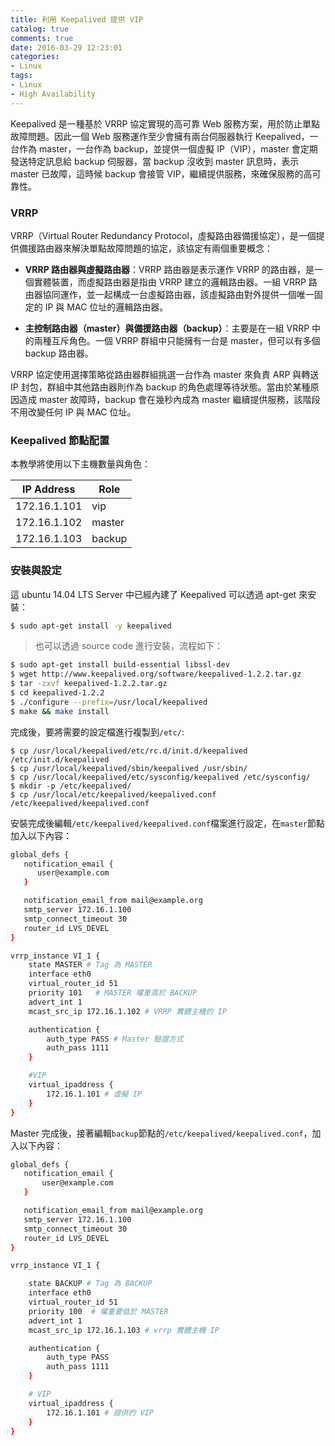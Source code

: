 ```yaml
---
title: 利用 Keepalived 提供 VIP
catalog: true
comments: true
date: 2016-03-29 12:23:01
categories:
- Linux
tags:
- Linux
- High Availability
---
```

Keepalived 是一種基於 VRRP 協定實現的高可靠 Web 服務方案，用於防止單點故障問題。因此一個 Web 服務運作至少會擁有兩台伺服器執行 Keepalived，一台作為 master，一台作為 backup，並提供一個虛擬 IP（VIP），master 會定期發送特定訊息給 backup 伺服器，當 backup 沒收到 master 訊息時，表示 master 已故障，這時候 backup 會接管 VIP，繼續提供服務，來確保服務的高可靠性。

<!--more-->

### VRRP
VRRP（Virtual Router Redundancy Protocol，虛擬路由器備援協定），是一個提供備援路由器來解決單點故障問題的協定，該協定有兩個重要概念：
* **VRRP 路由器與虛擬路由器**：VRRP 路由器是表示運作 VRRP 的路由器，是一個實體裝置，而虛擬路由器是指由 VRRP 建立的邏輯路由器。一組 VRRP 路由器協同運作，並一起構成一台虛擬路由器，該虛擬路由對外提供一個唯一固定的 IP 與 MAC 位址的邏輯路由器。

* **主控制路由器（master）與備援路由器（backup）**：主要是在一組 VRRP 中的兩種互斥角色。一個 VRRP 群組中只能擁有一台是 master，但可以有多個 backup 路由器。

VRRP 協定使用選擇策略從路由器群組挑選一台作為 master 來負責 ARP 與轉送 IP 封包，群組中其他路由器則作為 backup 的角色處理等待狀態。當由於某種原因造成 master 故障時，backup 會在幾秒內成為 master 繼續提供服務，該階段不用改變任何 IP 與 MAC 位址。

### Keepalived 節點配置
本教學將使用以下主機數量與角色：

|  IP Address  |   Role   |
|--------------|----------|
| 172.16.1.101 |   vip    |
| 172.16.1.102 |  master  |
| 172.16.1.103 |  backup  |

### 安裝與設定
這 ubuntu 14.04 LTS Server 中已經內建了 Keepalived 可以透過 apt-get 來安裝：
```sh
$ sudo apt-get install -y keepalived
```

> 也可以透過 source code 進行安裝，流程如下：
```sh
$ sudo apt-get install build-essential libssl-dev
$ wget http://www.keepalived.org/software/keepalived-1.2.2.tar.gz
$ tar -zxvf keepalived-1.2.2.tar.gz
$ cd keepalived-1.2.2
$ ./configure --prefix=/usr/local/keepalived
$ make && make install
```

完成後，要將需要的設定檔進行複製到`/etc/`:
```
$ cp /usr/local/keepalived/etc/rc.d/init.d/keepalived /etc/init.d/keepalived
$ cp /usr/local/keepalived/sbin/keepalived /usr/sbin/
$ cp /usr/local/keepalived/etc/sysconfig/keepalived /etc/sysconfig/
$ mkdir -p /etc/keepalived/
$ cp /usr/local/etc/keepalived/keepalived.conf /etc/keepalived/keepalived.conf
```

安裝完成後編輯`/etc/keepalived/keepalived.conf`檔案進行設定，在`master`節點加入以下內容：
```sh
global_defs {
   notification_email {
      user@example.com
   }

   notification_email_from mail@example.org
   smtp_server 172.16.1.100
   smtp_connect_timeout 30
   router_id LVS_DEVEL
}

vrrp_instance VI_1 {
    state MASTER # Tag 為 MASTER
    interface eth0
    virtual_router_id 51
    priority 101   # MASTER 權重高於 BACKUP
    advert_int 1
    mcast_src_ip 172.16.1.102 # VRRP 實體主機的 IP

    authentication {
        auth_type PASS # Master 驗證方式
        auth_pass 1111
    }

    #VIP
    virtual_ipaddress {
        172.16.1.101 # 虛擬 IP
    }
}
```

Master 完成後，接著編輯`backup`節點的`/etc/keepalived/keepalived.conf`，加入以下內容：
```sh
global_defs {
   notification_email {
       user@example.com
   }

   notification_email_from mail@example.org
   smtp_server 172.16.1.100
   smtp_connect_timeout 30
   router_id LVS_DEVEL
}

vrrp_instance VI_1 {

    state BACKUP # Tag 為 BACKUP
    interface eth0
    virtual_router_id 51
    priority 100  # 權重要低於 MASTER
    advert_int 1
    mcast_src_ip 172.16.1.103 # vrrp 實體主機 IP

    authentication {
        auth_type PASS
        auth_pass 1111
    }

    # VIP
    virtual_ipaddress {
        172.16.1.101 # 提供的 VIP
    }
}
```
